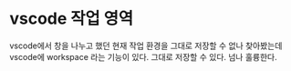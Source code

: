 # vscode 작업 영역

[](https://heyoonow.tistory.com/54)

vscode에서 창을 나누고 했던 현재 작업 환경을 그대로 저장할 수 없나 찾아봤는데 vscode에 workspace 라는 기능이 있다. 그대로 저장할 수 있다. 넘나 훌륭한다.